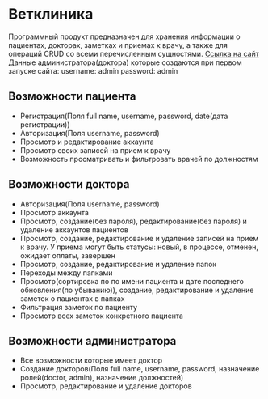 # Ветклиника #
Программный продукт предназначен для хранения информации о пациентах, докторах, заметках и приемах к врачу,
а также для операций CRUD со всеми перечисленным сущностями.
[Ссылка на сайт](https://clinic-spring.herokuapp.com/)
Данные администратора(доктора) которые создаются при первом запуске сайта:
username: admin
password: admin
## Возможности пациента ##
* Регистрация(Поля full name, username, password, date(дата регистрации))
* Авторизация(Поля username, password)
* Просмотр и редактирование аккаунта
* Просмотр своих записей на прием к врачу
* Возможность просматривать и фильтровать врачей по должностям

## Возможности доктора ##
* Авторизация(Поля username, password)
* Просмотр аккаунта
* Просмотр, создание(без пароля), редактирование(без пароля) и удаление аккаунтов пациентов
* Просмотр, создание, редактирование и удаление записей на прием к врачу. У приема могут быть статусы: новый, в процессе, отменен, ожидает оплаты, завершен
* Просмотр, создание, редактирование и удаление папок
* Переходы между папками
* Просмотр(сортировка по по имени пациента и дате последнего обновления(по убыванию)), создание, редактирование и удаление заметок о пациентах в папках
* Фильтрация заметок по пациенту
* Просмотр всех заметок конкретного пациента

## Возможности администратора ##
* Все возможности которые имеет доктор
* Создание докторов(Поля full name, username, password, назначение ролей(doctor, admin), назначение должностей)
* Просмотр, редактирование и удаление докторов
